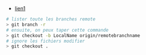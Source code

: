  - [lien1](https://guillaumebriday.fr/comment-jutilise-git-mes-astuces-et-bonnes-pratiques)

```bash
# lister toute les branches remote
> git branch -r
# ensuite, on peux taper cette commande
> git checkout -b LocalName origin/remotebranchname
# ignore les fichiers modifier 
> git checkout .
```
